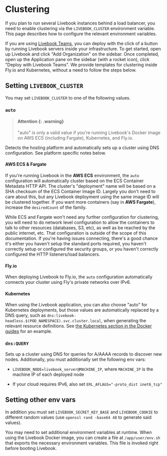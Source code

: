 # Clustering

If you plan to run several Livebook instances behind a load balancer, you need to enable clustering via the `LIVEBOOK_CLUSTER` environment variable. This page describes how to configure the relevant environment variables.

If you are using [Livebook Teams](https://livebook.dev/teams/), you can deploy with the click of a button by running Livebook servers inside your infrastructure. To get started, open up Livebook and click "Add Organization" on the sidebar. Once completed, open up the Application pane on the sidebar (with a rocket icon), click "Deploy with Livebook Teams". We provide templates for clustering inside Fly.io and Kubernetes, without a need to follow the steps below.

## Setting `LIVEBOOK_CLUSTER`

You may set `LIVEBOOK_CLUSTER` to one of the following values.

### `auto`

> #### Attention {: .warning}
>
> "auto" is only a valid value if you're running Livebook's Docker image on AWS ECS (including Fargate), Kubernetes, and Fly.io.

Detects the hosting platform and automatically sets up a cluster using DNS configuration. See platform specific notes below.

#### AWS ECS & Fargate

If you're running Livebook in the **AWS ECS** environment, the `auto` configuration will automatically cluster based on the ECS Container Metadata HTTP API. The cluster's "deployment" name will be based on a SHA checksum of the ECS Container Image ID. Largely you don't need to care about this, but any Livebook deployment using the same image ID will be clustered together. If you want more containers (say in **AWS Fargate**), increase the `desiredCount` of the family.

While ECS and Fargate won't need any further configuration for clustering, you will need to do network level configuration to allow the containers to talk to other resources (databases, S3, etc), as well as be reached by the public internet, etc. That configuration is outside of the scope of this documentation. If you're having issues connecting, there's a good chance it's either you haven't setup the standard ports required, you haven't correctly setup or configured the security groups, or you haven't correctly configured the HTTP listeners/load balancers.

#### Fly.io

When deploying Livebook to Fly.io, the `auto` configuration automatically connects your cluster using Fly's private networks over IPv6.

#### Kubernetes

When using the Livebook application, you can also choose "auto" for Kubernetes deployments, but those values are automatically replaced by a DNS query, such as `dns:livebook-headless.$(POD_NAMESPACE).svc.cluster.local`, when generating the relevant resource definitions. See [the Kubernetes section in the Docker guides](docker.md#Kubernetes) for an example. 

### `dns:QUERY`

Sets up a cluster using DNS for queries for A/AAAA records to discover new nodes. Additionally, you must additionally set the following env vars:

- `LIVEBOOK_NODE=livebook_server@MACHINE_IP`, where `MACHINE_IP` is the machine IP of each deployed node

- If your cloud requires IPv6, also set `ERL_AFLAGS="-proto_dist inet6_tcp"`

## Setting other env vars

In addition you must set `LIVEBOOK_SECRET_KEY_BASE` and `LIVEBOOK_COOKIE` to different random values (use `openssl rand -base64 48` to generate said values).

You may need to set additional environment variables at runtime. When using the Livebook Docker image, you can create a file at `/app/user/env.sh` that exports the necessary environment variables. This file is invoked right before booting Livebook.
